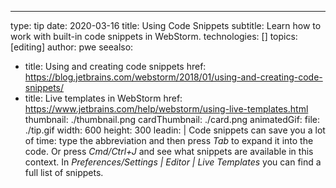 ---
type: tip
date: 2020-03-16
title: Using Code Snippets
subtitle: Learn how to work with built-in code snippets in WebStorm.
technologies: []
topics: [editing]
author: pwe
seealso:
- title: Using and creating code snippets
  href: https://blog.jetbrains.com/webstorm/2018/01/using-and-creating-code-snippets/
- title: Live templates in WebStorm
  href: https://www.jetbrains.com/help/webstorm/using-live-templates.html
thumbnail: ./thumbnail.png
cardThumbnail: ./card.png
animatedGif:
  file: ./tip.gif
  width: 600
  height: 300
leadin: |
  Code snippets can save you a lot of time: type the abbreviation and then 
  press *Tab* to expand it into the code. Or press *Cmd/Ctrl+J* and see 
  what snippets are available in this context.
  In *Preferences/Settings | Editor | Live Templates* you can find a full list of snippets.
